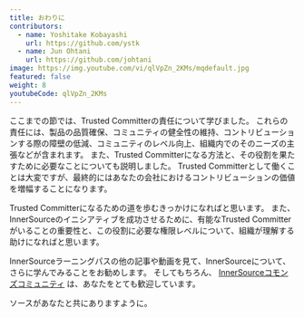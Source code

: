```yaml
---
title: おわりに
contributors:
  - name: Yoshitake Kobayashi
    url: https://github.com/ystk
  - name: Jun Ohtani
    url: https://github.com/johtani
image: https://img.youtube.com/vi/qlVpZn_2KMs/mqdefault.jpg
featured: false
weight: 8
youtubeCode: qlVpZn_2KMs
---
```

<div class="paragraph">
<p>ここまでの節では、Trusted Committerの責任について学びました。
これらの責任には、製品の品質確保、コミュニティの健全性の維持、コントリビューションする際の障壁の低減、コミュニティのレベル向上、組織内でのそのニーズの主張などが含まれます。
また、Trusted Committerになる方法と、その役割を果たすために必要なことについても説明しました。
Trusted Committerとして働くことは大変ですが、最終的にはあなたの会社におけるコントリビューションの価値を増幅することになります。</p>
</div>
<div class="paragraph">
<p>Trusted Committerになるための道を歩むきっかけになればと思います。
また、InnerSourceのイニシアティブを成功させるために、有能なTrusted Committerがいることの重要性と、この役割に必要な権限レベルについて、組織が理解する助けになればと思います。</p>
</div>
<div class="paragraph">
<p>InnerSourceラーニングパスの他の記事や動画を見て、InnerSourceについて、さらに学んでみることをお勧めします。
そしてもちろん、 <a href="http://www.innersourcecommons.org/">InnerSourceコモンズコミュニティ</a> は、あなたをとても歓迎しています。</p>
</div>
<div class="paragraph">
<p>ソースがあなたと共にありますように。</p>
</div>
<!--- This file autogenerated from https://github.com/InnerSourceCommons/InnerSourceLearningPath/blob/master/scripts -->